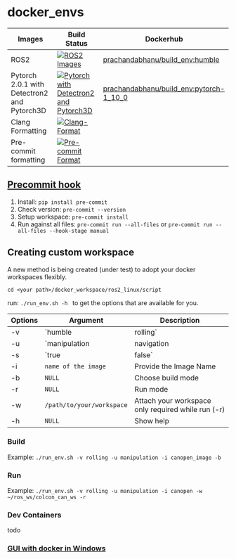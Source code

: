# docker_envs

|       Images                  |     Build Status    |     Dockerhub    |
|-------------------------------|---------------------|------------------|
|      ROS2                 |[![ROS2 Images](https://github.com/ipa-vsp/docker_envs/actions/workflows/ros2.yml/badge.svg)](https://github.com/ipa-vsp/docker_envs/actions/workflows/ros2.yml)| [prachandabhanu/build_env:humble](https://hub.docker.com/layers/prachandabhanu/build_env/humble/images/sha256-7b7eaecc9aba8c03698fdffe138103033e8061edc039822f17abb5b4ea734827?context=repo) |
|Pytorch 2.0.1 with Detectron2 and Pytorch3D |[![Pytorch with Detectron2 and Pytorch3D](https://github.com/ipa-vsp/docker_envs/actions/workflows/pytorch-2-0-1.yml/badge.svg)](https://github.com/ipa-vsp/docker_envs/actions/workflows/pytorch-2-0-1.yml)| [prachandabhanu/build_env:pytorch-1_10_0](https://hub.docker.com/layers/prachandabhanu/build_env/pytorch-1_10_0/images/sha256-d28064941741b92076b2654e31b721425f4daeb91c5e393c4cf4df296e8fbb0d?context=repo) |
| Clang Formatting               |[![Clang-Format](https://github.com/ipa-vsp/docker_envs/actions/workflows/ci-formater.yml/badge.svg)](https://github.com/ipa-vsp/docker_envs/actions/workflows/ci-formater.yml)|
| Pre-commit formatting         | [![Pre-commit Format](https://github.com/ipa-vsp/docker_envs/actions/workflows/formatter.yml/badge.svg)](https://github.com/ipa-vsp/docker_envs/actions/workflows/formatter.yml) |

## [Precommit hook](https://pre-commit.com/)
1. Install: `pip install pre-commit`
2. Check version: `pre-commit --version`
3. Setup workspace: `pre-commit install`
4. Run against all files: `pre-commit run --all-files` or `pre-commit run --all-files --hook-stage manual`

## Creating custom workspace
A new method is being created (under test) to adopt your docker workspaces flexibly.

`cd <your path>/docker_workspace/ros2_linux/script`

run: `./run_env.sh -h ` to get the options that are available for you.

| Options | Argument  | Description |
|---------|-----------|-------------|
|  -v     | `humble|rolling` | Select ROS version. Currently `humble` and `rolling` is available. ToDo: `noetic` |
|  -u     | `manipulation|navigation|both`|Select usage of the image such as for manipulation or navigation or both. ToDo: only base |
|  -s     | `true|false` | Enable simulation. Default it is disabled |
|  -i     | `name of the image` | Provide the Image Name |
|  -b     | `NULL` | Choose build mode |
|  -r     | `NULL` | Run mode |
|  -w     | `/path/to/your/workspace` | Attach your workspace only required while run (-r) |
|  -h     | `NULL` | Show help |

### Build
Example: `./run_env.sh -v rolling -u manipulation -i canopen_image -b`
### Run
Example: `./run_env.sh -v rolling -u manipulation -i canopen -w ~/ros_ws/colcon_can_ws -r`

### Dev Containers
todo

### [GUI with docker in Windows](https://github.com/prachandabhanu/docker_gui_windows11.git)

